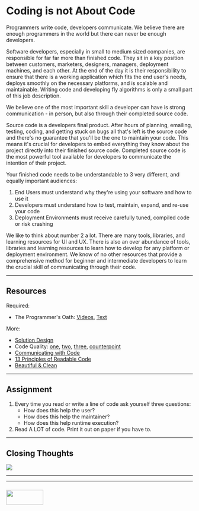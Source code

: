 # Coding is not About Code



Programmers write code, developers communicate.  We believe there are enough programmers in the world but there can never be enough developers. 

Software developers, especially in small to medium sized companies, are responsible for far far more than finished code.  They sit in a key position between customers, marketers, designers, managers, deployment machines, and each other.  At the end of the day it is their responsibility to ensure that there is a working application which fits the end user's needs, deploys smoothly on the necessary platforms, and is scalable and maintainable.  Writing code and developing fly algorithms is only a small part of this job description.

We believe one of the most important skill a developer can have is strong communication - in person, but also through their completed source code. 

Source code is a developers final product.  After hours of planning, emailing, testing, coding, and getting stuck on bugs all that's left is the source code and there's no guarantee that you'll be the one to maintain your code.  This means it's crucial for developers to embed everything they know about the project directly into their finished source code. Completed source code is the most powerful tool available for developers to communicate the intention of their project. 

Your finished code needs to be understandable to 3 very different, and equally important audiences:
1. End Users must understand why they're using your software and how to use it
2. Developers must understand how to test, maintain, expand, and re-use your code
3. Deployment Environments must receive carefully tuned, compiled code or risk crashing

We like to think about number 2 a lot.  There are many tools, libraries, and learning resources for UI and UX.  There is also an over abundance of tools, libraries and learning resources to learn how to develop for any platform or deployment environment.  We know of no other resources that provide a comprehensive method for beginner and intermediate developers to learn the crucial skill of communicating through their code.

----

## Resources

Required:
* The Programmer's Oath:  [Videos](https://www.youtube.com/watch?v=36NgPu9OyRM), [Text](https://blog.cleancoder.com/uncle-bob/2015/11/18/TheProgrammersOath.html)

More:
* [Solution Design](http://elewa.education/2018/01/20/solution-design/)
* Code Quality: [one](https://xkcd.com/1513/), [two](https://xkcd.com/1695/), [three](https://m.xkcd.com/1833/), [counterpoint](http://xkcdisntfunny.blogspot.be/2015/04/xkcd-isnt-funny-1513-code-quality.html)
* [Communicating with Code](http://elewa.education/2018/01/25/carving-thoughts-code/)
* [13 Principles of Readable Code](https://gist.github.com/peterhurford/3ad9f48071bd2665a8af)
* [Beautiful & Clean](https://hackernoon.com/how-to-make-your-code-clean-and-beautiful-5ff7aee03be6)


---

## Assignment

1. Every time you read or write a line of code ask yourself three questions:
    * How does this help the user?
    * How does this help the maintainer?
    * How does this help runtime execution?
2. Read A LOT of code.  Print it out on paper if you have to.

---

## Closing Thoughts

![](http://i.imgur.com/J1svNp7.jpg)


___
___
### <a href="http://elewa.education/blog" target="_blank"><img src="https://user-images.githubusercontent.com/18554853/34921062-506450ae-f97d-11e7-875f-6feeb26ad72d.png" width="100" height="40"/></a>
